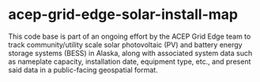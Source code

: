 # acep-grid-edge-solar-install-map
This code base is part of an ongoing effort by the ACEP Grid Edge team to track community/utility scale solar photovoltaic (PV) and battery energy storage systems (BESS) in Alaska, along with associated system data such as nameplate capacity, installation date, equipment type, etc., and present said data in a public-facing geospatial format.
